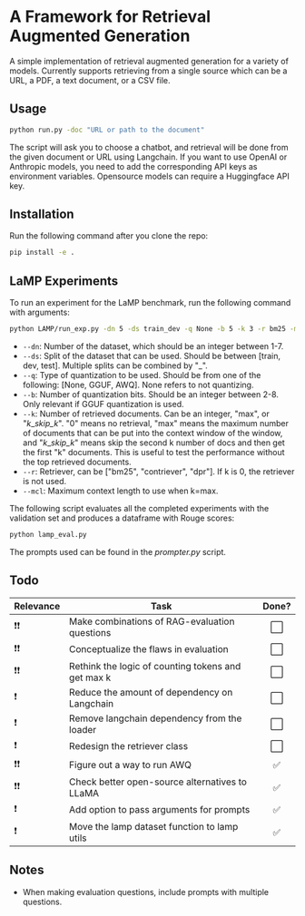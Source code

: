 # A Framework for Retrieval Augmented Generation

A simple implementation of retrieval augmented generation for a variety of models. Currently supports retrieving from a single source which can be a URL, a PDF, a text document, or a CSV file.

## Usage

```bash
python run.py -doc "URL or path to the document"
```
The script will ask you to choose a chatbot, and retrieval will be done from the given document or URL using Langchain. If you want to use OpenAI or Anthropic models, you need to add the corresponding API keys as environment variables. Opensource models can require a Huggingface API key.

## Installation

Run the following command after you clone the repo:

```bash
pip install -e .
```

## LaMP Experiments

To run an experiment for the LaMP benchmark, run the following command with arguments:

```bash
python LAMP/run_exp.py -dn 5 -ds train_dev -q None -b 5 -k 3 -r bm25 -mcl 4096
```

- `--dn`: Number of the dataset, which should be an integer between 1-7.
- `--ds`: Split of the dataset that can be used. Should be between [train, dev, test]. Multiple splits can be combined by "_".
- `--q`: Type of quantization to be used. Should be from one of the following: [None, GGUF, AWQ]. None refers to not quantizing.
- `--b`: Number of quantization bits. Should be an integer between 2-8. Only relevant if GGUF quantization is used.
- `--k`: Number of retrieved documents. Can be an integer, "max", or "<i>k</i>__skip_<i>_k</i>". "0" means no retrieval, "max" means the maximum number of documents that can be put into the context window of the window, and "<i>k</i>__skip_<i>_k</i>" means skip the second k number of docs and then get the first "k" documents. This is useful to test the performance without the top retrieved documents.
- `--r`: Retriever, can be ["bm25", "contriever", "dpr"]. If k is 0, the retriever is not used.
- `--mcl`: Maximum context length to use when k=max.

The following script evaluates all the completed experiments with the validation set and produces a dataframe with Rouge scores:

```bash
python lamp_eval.py
```

The prompts used can be found in the _prompter.py_ script.

## Todo 

Relevance | Task | Done? |
---|---| :---: |
❗❗ | Make combinations of RAG-evaluation questions | ⬜️
❗❗ | Conceptualize the flaws in evaluation | ⬜️
❗❗ | Rethink the logic of counting tokens and get max k | ⬜️
❗ | Reduce the amount of dependency on Langchain | ⬜️
❗ | Remove langchain dependency from the loader | ⬜️
❗ | Redesign the retriever class | ⬜️
❗❗ | Figure out a way to run AWQ | ✅
❗❗ | Check better open-source alternatives to LLaMA | ✅
❗ | Add option to pass arguments for prompts | ✅
❗ | Move the lamp dataset function to lamp utils | ✅

## Notes

- When making evaluation questions, include prompts with multiple questions.
